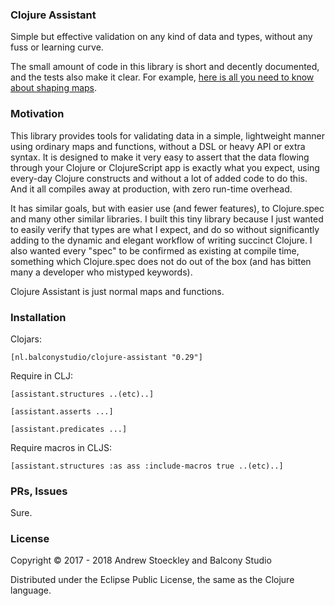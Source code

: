 ### Clojure Assistant

Simple but effective validation on any kind of data and types, without any fuss or learning curve.

The small amount of code in this library is short and decently documented, and the tests also make it clear. For example, [here is all you need to know about shaping maps](https://github.com/astoeckley/clojure-assistant/blob/master/src/assistant/structures.cljc#L12).

### Motivation

This library provides tools for validating data in a simple, lightweight manner using ordinary maps and functions, without a DSL or heavy API or extra syntax. It is designed to make it very easy to assert that the data flowing through your Clojure or ClojureScript app is exactly what you expect, using every-day Clojure constructs and without a lot of added code to do this. And it all compiles away at production, with zero run-time overhead.

It has similar goals, but with easier use (and fewer features), to Clojure.spec and many other similar libraries. I built this tiny library because I just wanted to easily verify that types are what I expect, and do so without significantly adding to the dynamic and elegant workflow of writing succinct Clojure. I also wanted every "spec" to be confirmed as existing at compile time, something which Clojure.spec does not do out of the box (and has bitten many a developer who mistyped keywords).

Clojure Assistant is just normal maps and functions.

### Installation

Clojars:  

```[nl.balconystudio/clojure-assistant "0.29"]```

Require in CLJ: 

```[assistant.structures ..(etc)..]```

```[assistant.asserts ...]```

```[assistant.predicates ...]```


Require macros in CLJS:

```[assistant.structures :as ass :include-macros true ..(etc)..]```


### PRs, Issues

Sure.

### License

Copyright © 2017 - 2018 Andrew Stoeckley and Balcony Studio

Distributed under the Eclipse Public License, the same as the Clojure language.
